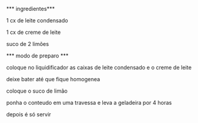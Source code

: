 *** ingredientes***

 1 cx de leite condensado

 1 cx de creme de leite

 suco de 2 limões


*** modo de preparo ***


coloque no liquidificador as caixas de leite condensado e o creme de leite

deixe bater até que fique homogenea

coloque o suco de limão

ponha o conteudo em uma travessa e leva a geladeira por 4 horas

depois é só servir
